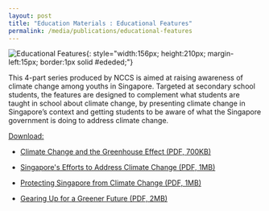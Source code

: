 ```yaml
---
layout: post
title: "Education Materials : Educational Features"
permalink: /media/publications/educational-features
---
```


![Educational Features](/images/education-features.jpg "Educational Features"){: style="width:156px; height:210px; margin-left:15px; border:1px solid #ededed;"}

This 4-part series produced by NCCS is aimed at raising awareness of climate change among youths in Singapore. Targeted at secondary school students, the features are designed to complement what students are taught in school about climate change, by presenting climate change in Singapore’s context and getting students to be aware of what the Singapore government is doing to address climate change.

<u>Download:</u>

* [<a href="/files/docs/default-source/publications/climate-change-and-the-greenhouse-effect.pdf" target="_blank">Climate Change and the Greenhouse Effect (PDF, 700KB)</a>](/files/docs/default-source/publications/climate-change-and-the-greenhouse-effect.pdf)

* [<a href="/files/docs/default-source/publications/singapores-efforts-to-address-climate-change.pdf" target="_blank">Singapore's Efforts to Address Climate Change (PDF, 1MB)</a>](/files/docs/default-source/publications/singapores-efforts-to-address-climate-change.pdf)

* [<a href="/files/docs/default-source/publications/protecting-singapore-from-climate-change.pdf" target="_blank">Protecting Singapore from Climate Change (PDF, 1MB)</a>](/files/docs/default-source/publications/protecting-singapore-from-climate-change.pdf)

* [<a href="/files/docs/default-source/publications/gearing-up-for-a-greener-future.pdf" target="_blank">Gearing Up for a Greener Future (PDF, 2MB)</a>](/files/docs/default-source/publications/gearing-up-for-a-greener-future.pdf)
